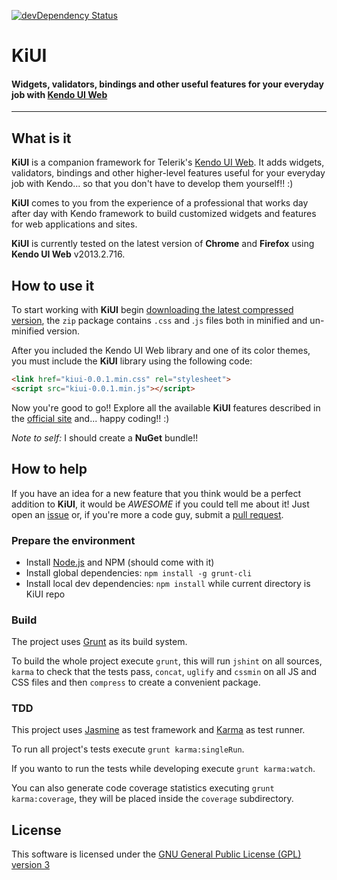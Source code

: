 [![devDependency Status](https://david-dm.org/redaemn/KiUI/dev-status.png)](https://david-dm.org/redaemn/KiUI#info=devDependencies)

# KiUI
#### Widgets, validators, bindings and other useful features for your everyday job with [Kendo UI Web](http://www.kendoui.com/web.aspx)

***

## What is it

**KiUI** is a companion framework for Telerik's
[Kendo UI Web](http://www.kendoui.com/web.aspx). It adds widgets, validators,
bindings and other higher-level features useful for your everyday job with
Kendo... so that you don't have to develop them yourself!! :)

**KiUI** comes to you from the experience of a professional that works day after
day with Kendo framework to build customized widgets and features for web
applications and sites.

**KiUI** is currently tested on the latest version of **Chrome** and **Firefox**
using **Kendo UI Web** v2013.2.716.

## How to use it

To start working with **KiUI** begin
[downloading the latest compressed version](https://github.com/redaemn/KiUI/tree/gh-pages),
the `zip` package contains `.css` and .`js` files both in minified and
un-minified version.

After you included the Kendo UI Web library and one of its color themes, you
must include the **KiUI** library using the following code:

```html
<link href="kiui-0.0.1.min.css" rel="stylesheet">
<script src="kiui-0.0.1.min.js"></script>
```

Now you're good to go!! Explore all the available **KiUI** features described in
the [official site](http://redaemn.github.io/KiUI/) and... happy coding!! :)

*Note to self:* I should create a **NuGet** bundle!!

## How to help

If you have an idea for a new feature that you think would be a perfect addition
to **KiUI**, it would be *AWESOME* if you could tell me about it! Just open an
[issue](https://github.com/redaemn/KiUI/issues) or, if you're more a code guy,
submit a [pull request](https://github.com/redaemn/KiUI/pulls).

### Prepare the environment

* Install [Node.js](http://nodejs.org/) and NPM (should come with it)
* Install global dependencies: `npm install -g grunt-cli`
* Install local dev dependencies: `npm install` while current directory is KiUI
repo

### Build

The project uses [Grunt](http://gruntjs.com/) as its build system.

To build the whole project execute `grunt`, this will run `jshint` on all
sources, `karma` to check that the tests pass, `concat`, `uglify` and
`cssmin` on all JS and CSS files and then `compress` to create a convenient
package.

### TDD

This project uses [Jasmine](http://pivotal.github.io/jasmine/) as test framework
and [Karma](http://karma-runner.github.io) as test runner.

To run all project's tests execute `grunt karma:singleRun`.

If you wanto to run the tests while developing execute `grunt karma:watch`.

You can also generate code coverage statistics executing `grunt karma:coverage`,
they will be placed inside the `coverage` subdirectory.

## License

This software is licensed under the [GNU General Public License (GPL) version 3](http://www.gnu.org/copyleft/gpl.html)
